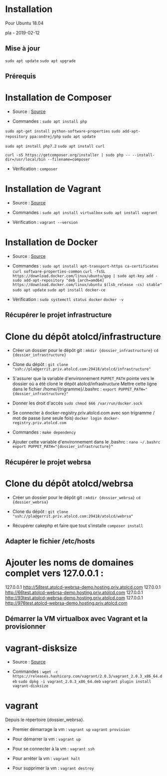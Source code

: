 Installation
==================================================

Pour Ubuntu 18.04

pla - 2019-02-12

Mise à jour
--------------------------------------------------

`sudo apt update`
`sudo apt upgrade`


Prérequis
--------------------------------------------------

# Installation de Composer

* Source :
[Source](https://websiteforstudents.com/how-to-install-php-composer-on-ububuntu-16-04-17-10-18-04/)

* Commandes :
`sudo apt install php`

`sudo apt-get install python-software-properties`
`sudo add-apt-repository ppa:ondrej/php`
`sudo apt update`

`sudo apt install php7.2`
`sudo apt install curl`

`curl -sS https://getcomposer.org/installer | sudo php -- --install-dir=/usr/local/bin --filename=composer`

* Vérification :
`composer`

# Installation de Vagrant

* Source :
[Source](https://linuxize.com/post/how-to-install-vagrant-on-ubuntu-18-04/)

* Commandes :
`sudo apt install virtualbox`
`sudo apt install vagrant`

* Vérification :
`vagrant --version`

# Installation de Docker

* Source :
[Source](https://linuxize.com/post/how-to-install-vagrant-on-ubuntu-18-04/)

* Commandes :
`sudo apt install apt-transport-https ca-certificates curl software-properties-common`
`curl -fsSL https://download.docker.com/linux/ubuntu/gpg | sudo apt-key add -`
`sudo add-apt-repository "deb [arch=amd64] https://download.docker.com/linux/ubuntu $(lsb_release -cs) stable"`
`sudo apt update`
`sudo apt install docker-ce`

* Vérification :
`sudo systemctl status docker`
`docker -v`


Récupérer le projet infrastructure
--------------------------------------------------

# Clone du dépôt atolcd/infrastructure

* Créer un dossier pour le dépôt git :
`mkdir {dossier_infrastructure}`
`cd {dossier_infrastructure}`

* Clone du dépôt :
`git clone "ssh://pla@gerrit.priv.atolcd.com:29418/atolcd/infrastructure"`

* S'assurer que la variable d'environnement `PUPPET_PATH` pointe vers le dossier où a été cloné le dépôt atolcd/infrastructure
Mettre cette ligne dans le fichier /home/{trigramme}/.bashrc :
`export PUPPET_PATH="{dossier_infrastructure}"`

* Donner les droit d'accès
`sudo chmod 666 /var/run/docker.sock`

* Se connecter à docker-registry.priv.atolcd.com avec son trigramme / mot de passe (une seule fois)
`docker login docker-registry.priv.atolcd.com`

* Commandes :
`make dependency`

* Ajouter cette variable d'environnement dans le .bashrc :
`nano ~/.bashrc`
`export PUPPET_PATH="{dossier_infrastructure}"`


Récupérer le projet webrsa
--------------------------------------------------

# Clone du dépôt atolcd/webrsa

* Créer un dossier pour le dépôt git :
`mkdir {dossier_webrsa}`
`cd {dossier_webrsa}`

* Clone du dépôt :
`git clone "ssh://pla@gerrit.priv.atolcd.com:29418/atolcd/webrsa"`

* Récupérer cakephp et faire que tout s'installe
`composer install`


Adapter le fichier /etc/hosts
--------------------------------------------------

# Ajouter les noms de domaines complet vers 127.0.0.1 :
127.0.0.1       http://58test.atolcd-webrsa-demo.hosting.priv.atolcd.com
127.0.0.1       http://66test.atolcd-webrsa-demo.hosting.priv.atolcd.com
127.0.0.1       http://93test.atolcd-webrsa-demo.hosting.priv.atolcd.com
127.0.0.1       http://976test.atolcd-webrsa-demo.hosting.priv.atolcd.com


Démarrer la VM virtualbox avec Vagrant et la provisionner
--------------------------------------------------

# vagrant-disksize
* Source :
[Source](https://github.com/dotless-de/vagrant-vbguest/issues/292)

* Commandes :
`wget -c https://releases.hashicorp.com/vagrant/2.0.3/vagrant_2.0.3_x86_64.deb`
`sudo dpkg -i vagrant_2.0.3_x86_64.deb`
`vagrant plugin install vagrant-disksize`

# vagrant

Depuis le répertoire {dossier_webrsa}.

* Premier démarrage la vm :
`vagrant up`
`vagrant provision`

* Pour démarrer la vm :
`vagrant up`

* Pour se connecter à la vm :
`vagrant ssh`

* Pour arrêter la vm :
`vagrant halt`

* Pour supprimer la vm :
`vagrant destroy`

